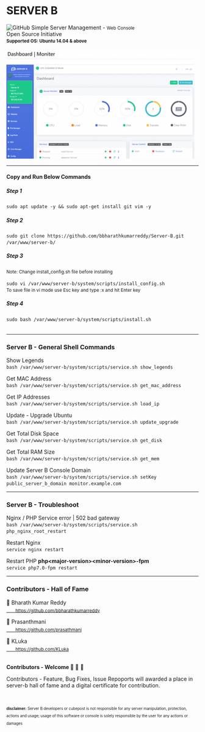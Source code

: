 <h1>SERVER B <small></small></h1>
<img alt="GitHub" src="https://img.shields.io/github/license/bbharathkumarreddy/server-b?label=open%20source%20license&color=success">
Simple Server Management - <small>Web Console</small>
<br>
Open Source Initiative
<br>
<small><b>Supported OS: Ubuntu 14.04 & above</b></small>
<br>
<p align="center">
  <img src="https://github.com/bbharathkumarreddy/server-b/blob/master/images/server-b-images.gif?raw=true">
</p>
<hr>
<h4>Copy and Run Below Commands</h4>
<h5>Step 1</h5>
<code>sudo apt update -y && sudo apt-get install git vim -y</code>
<br>
<h5>Step 2</h5>
<code>sudo git clone https://github.com/bbharathkumarreddy/Server-B.git /var/www/server-b/</code>
<br>
<h5>Step 3</h5>
<p><small>Note: Change install_config.sh file before installing</small></p>
<code>sudo vi /var/www/server-b/system/scripts/install_config.sh</code>
<br>
<small>To save file in vi mode use Esc key and type :x and hit Enter key</small>
<h5>Step 4</h5>
<code>sudo bash /var/www/server-b/system/scripts/install.sh</code>
<br>
<br>
<hr>
<h3>Server B - General Shell Commands</h3>
<p>Show Legends<br><code>bash /var/www/server-b/system/scripts/service.sh show_legends</code></p>
<p>Get MAC Address<br><code>bash /var/www/server-b/system/scripts/service.sh get_mac_address</code></p>
<p>Get IP Addresses<br><code>bash /var/www/server-b/system/scripts/service.sh load_ip</code></p>
<p>Update - Upgrade Ubuntu<br><code>bash /var/www/server-b/system/scripts/service.sh update_upgrade</code></p>
<p>Get Total Disk Space<br><code>bash /var/www/server-b/system/scripts/service.sh get_disk</code></p>
<p>Get Total RAM Size<br><code>bash /var/www/server-b/system/scripts/service.sh get_mem</code></p>
<p>Update Server B Console Domain<br><code>bash /var/www/server-b/system/scripts/service.sh setKey public_server_b_domain monitor.example.com</code></p>
<hr>
<h3>Server B - Troubleshoot</h3>
<p>Nginx / PHP Service error | 502 bad gateway<br>
<code>bash /var/www/server-b/system/scripts/service.sh php_nginx_root_restart</code></p>
<p>Restart Nginx<br>
<code>service nginx restart</code></p>
<p>Restart PHP <b>php&lt;major-version&gt;&lt;minor-version&gt;-fpm</b><br>
<code>service php7.0-fpm restart</code></p>
<hr>
<h3>Contributors - Hall of Fame</h3>

<a><p>🏅 Bharath Kumar Reddy<br><a href="https://github.com/bbharathkumarreddy" target="_blank">&nbsp;&nbsp;&nbsp;&nbsp;&nbsp;&nbsp;<sup><small>https://github.com/bbharathkumarreddy</small></sup></a></p></a>

<a><p>🏅 Prasanthmani<br><a href="https://github.com/prasathmani" target="_blank">&nbsp;&nbsp;&nbsp;&nbsp;&nbsp;&nbsp;<sup><small>https://github.com/prasathmani</small></sup></a></p></a>

<a><p>🏅 KLuka<br><a href="https://github.com/KLuka" target="_blank">&nbsp;&nbsp;&nbsp;&nbsp;&nbsp;&nbsp;<sup><small>https://github.com/KLuka</small></sup></a></p></a>
<br>
<b>Contributors - Welcome </b>🏅	🥈  🥉
<p>Contributors - Feature, Bug Fixes, Issue Repoports will awarded a place in server-b hall of fame and a digital certificate for contribution.</p>
<br>
<p><sup><small><b>disclaimer:</b> Server B developers or cubepost is not responsible for any server manipulation, protection, actions and usage; usage of this software or console is solely responsible by the user for any actions or damages</small></sup></p>
